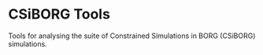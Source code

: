 # CSiBORG Tools

Tools for analysing the suite of Constrained Simulations in BORG (CSiBORG) simulations.
